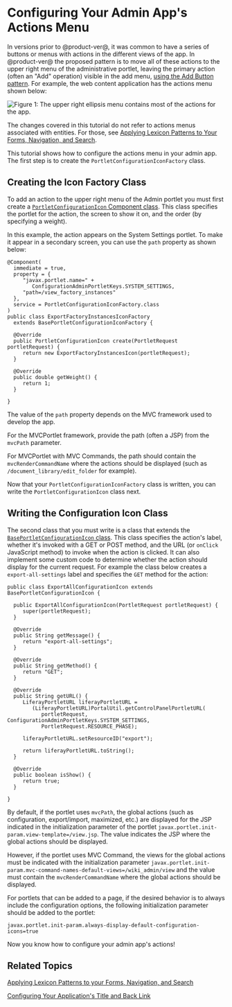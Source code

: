 # Configuring Your Admin App's Actions Menu [](id=configuring-your-admin-apps-actions-menu)

In versions prior to @product-ver@, it was common to have a series of buttons or 
menus with actions in the different views of the app. In @product-ver@ the 
proposed pattern is to move all of these actions to the upper right menu of the 
administrative portlet, leaving the primary action (often an "Add" operation) 
visible in the add menu, [using the Add Button pattern](/develop/tutorials/-/knowledge_base/7-0/applying-the-add-button-pattern).
For example, the web content application has the actions menu shown below:

![Figure 1: The upper right ellipsis menu contains most of the actions for the app.](../../../images/actions-menu.png)

The changes covered in this tutorial do not refer to actions menus associated 
with entities. For those, see 
[Applying Lexicon Patterns to Your Forms, Navigation, and Search](/develop/tutorials/-/knowledge_base/7-0/applying-lexicon-patterns-to-forms-navigation-and-search#applying-lexicon-patterns-to-forms-navigation-and-search). 

This tutorial shows how to configure the actions menu in your admin app. The
first step is to create the `PortletConfigurationIconFactory` class.

## Creating the Icon Factory Class [](id=creating-the-icon-factory-class)

To add an action to the upper right menu of the Admin portlet you must first 
create a [`PortletConfigurationIcon` Component class](@platform-ref@/7.0-latest/javadocs/portal-kernel/com/liferay/portal/kernel/portlet/configuration/icon/PortletConfigurationIcon.html).
This class specifies the portlet for the action, the screen to show it on, and
the order (by specifying a weight).

In this example, the action appears on the System Settings portlet. To make it
appear in a secondary screen, you can use the `path` property as shown below:

    @Component(
      immediate = true,
      property = {
         "javax.portlet.name=" +
            ConfigurationAdminPortletKeys.SYSTEM_SETTINGS,
         "path=/view_factory_instances"
      },
      service = PortletConfigurationIconFactory.class
    )
    public class ExportFactoryInstancesIconFactory
      extends BasePortletConfigurationIconFactory {

      @Override
      public PortletConfigurationIcon create(PortletRequest portletRequest) {
         return new ExportFactoryInstancesIcon(portletRequest);
      }

      @Override
      public double getWeight() {
         return 1;
      }

    }

The value of the `path` property depends on the MVC framework used to 
develop the app.

For the MVCPortlet framework, provide the path (often a JSP) from 
the `mvcPath` parameter.

For MVCPortlet with MVC Commands, the path should contain the
`mvcRenderCommandName` where the actions should be displayed (such as
`/document_library/edit_folder` for example).

Now that your `PortletConfigurationIconFactory` class is written, you can write 
the `PortletConfigurationIcon` class next.

## Writing the Configuration Icon Class [](id=writing-the-configuration-icon-class)

The second class that you must write is a class that extends the 
[`BasePortletConfigurationIcon` class](@platform-ref@/7.0-latest/javadocs/portal-kernel/com/liferay/portal/kernel/portlet/configuration/icon/BasePortletConfigurationIcon.html).
This class specifies the action's label, whether it's invoked with a GET or
POST method, and the URL (or `onClick` JavaScript method) to invoke
when the action is clicked. It can also implement some custom code to determine
whether the action should display for the current request. For example the
class below creates a `export-all-settings` label and specifies the `GET`
method for the action:

    public class ExportAllConfigurationIcon extends BasePortletConfigurationIcon {

      public ExportAllConfigurationIcon(PortletRequest portletRequest) {
         super(portletRequest);
      }

      @Override
      public String getMessage() {
         return "export-all-settings";
      }

      @Override
      public String getMethod() {
         return "GET";
      }

      @Override
      public String getURL() {
         LiferayPortletURL liferayPortletURL =
            (LiferayPortletURL)PortalUtil.getControlPanelPortletURL(
               portletRequest, ConfigurationAdminPortletKeys.SYSTEM_SETTINGS,
               PortletRequest.RESOURCE_PHASE);

         liferayPortletURL.setResourceID("export");

         return liferayPortletURL.toString();
      }

      @Override
      public boolean isShow() {
         return true;
      }

    }

By default, if the portlet uses `mvcPath`, the global actions 
(such as configuration, export/import, maximized, etc.) are displayed for the 
JSP indicated in the initialization parameter of the portlet 
`javax.portlet.init-param.view-template=/view.jsp`. The value indicates the JSP 
where the global actions should be displayed.

However, if the portlet uses MVC Command, the views for the global actions must
be indicated with the initialization parameter
`javax.portlet.init-param.mvc-command-names-default-views=/wiki_admin/view` and
the value must contain the `mvcRenderCommandName` where the global actions should
be displayed.

For portlets that can be added to a page, if the desired behavior is to always
include the configuration options, the following initialization parameter
should be added to the portlet:

    javax.portlet.init-param.always-display-default-configuration-icons=true

Now you know how to configure your admin app's actions!

## Related Topics [](id=related-topics)

[Applying Lexicon Patterns to your Forms, Navigation, and Search](/develop/tutorials/-/knowledge_base/7-0/applying-lexicon-patterns-to-forms-navigation-and-search)

[Configuring Your Application's Title and Back Link](/develop/tutorials/-/knowledge_base/7-0/configuring-your-applications-title-and-back-link)
